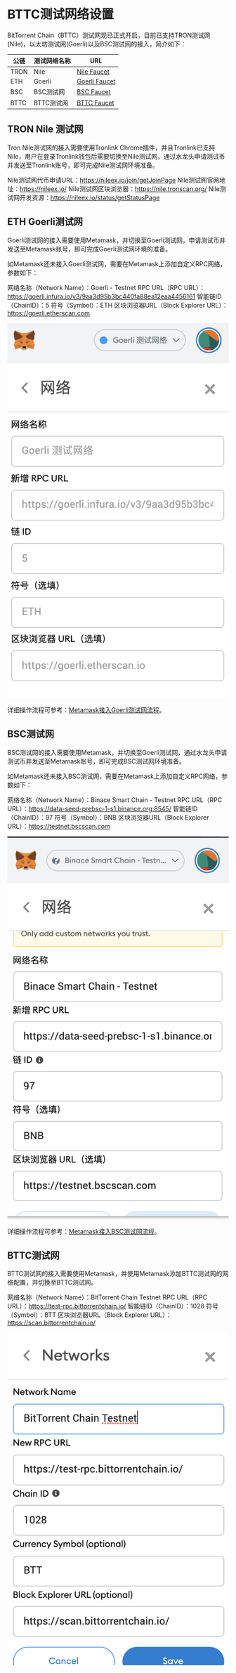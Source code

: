 # BTTC测试网络设置

BitTorrent Chain（BTTC）测试网现已正式开启，目前已支持TRON测试网(Nile)，以太坊测试网(Goerli)以及BSC测试网的接入，简介如下：

| 公链  |  测试网络名称 |  URL |
| ------------ | ------------ | ------------ |
| TRON  | Nile  |  [Nile Faucet](https://nileex.io/join/getJoinPage) |
|  ETH |  Goerli | [Goerli Faucet](https://faucet.goerli.mudit.blog/)  |
|  BSC |  BSC测试网 | [BSC Faucet](https://testnet.binance.org/faucet-smart)  |
|  BTTC | BTTC测试网  | [BTTC Faucet](https://faucet.bittorrentchain.io)  |

## TRON Nile 测试网

Tron Nile测试网的接入需要使用Tronlink Chrome插件，并且Tronlink已支持Nile，用户在登录Tronlink钱包后需要切换至Nile测试网，通过水龙头申请测试币并发送至Tronlink账号，即可完成Nile测试网环境准备。

Nile测试网代币申请URL：https://nileex.io/join/getJoinPage
Nile测试网官网地址：https://nileex.io/
Nile测试网区块浏览器：https://nile.tronscan.org/
Nile测试网开发资源：​​https://nileex.io/status/getStatusPage

## ETH Goerli测试网

Goerli测试网的接入需要使用Metamask，并切换至Goerli测试网，申请测试币并发送至Metamask账号，即可完成Goerli测试网环境的准备。

如Metamask还未接入Goerli测试网，需要在Metamask上添加自定义RPC网络，参数如下：

网络名称（Network Name）：Goerli - Testnet
RPC URL（RPC URL）：https://goerli.infura.io/v3/9aa3d95b3bc440fa88ea12eaa4456161
智能链ID（ChainID）：5
符号（Symbol）：ETH
区块浏览器URL（Block Explorer URL）：https://goerli.etherscan.com

![image](./pics/goerli-rpc.png)

详细操作流程可参考：[Metamask接入Goerli测试网流程](https://mudit.blog/getting-started-goerli-testnet/)。

## BSC测试网

BSC测试网的接入需要使用Metamask，并切换至Goerli测试网，通过水龙头申请测试币并发送至Metamask账号，即可完成BSC测试网环境准备。

如Metamask还未接入BSC测试网，需要在Metamask上添加自定义RPC网络，参数如下：

网络名称（Network Name）：Binace Smart Chain - Testnet
RPC URL（RPC URL）：https://data-seed-prebsc-1-s1.binance.org:8545/
智能链ID（ChainID）：97
符号（Symbol）：BNB
区块浏览器URL（Block Explorer URL）：https://testnet.bscscan.com

![image](./pics/bsc-rpc.png)

详细操作流程可参考：[Metamask接入BSC测试网流程](https://academy.binance.com/en/articles/connecting-metamask-to-binance-smart-chain)。

## BTTC测试网

BTTC测试网的接入需要使用Metamask，并使用Metamask添加BTTC测试网的网络配置，并切换至BTTC测试网。

网络名称（Network Name）：BitTorrent Chain Testnet
RPC URL（RPC URL）：https://test-rpc.bittorrentchain.io/ 
智能链ID（ChainID）：1028
符号（Symbol）：BTT
区块浏览器URL（Block Explorer URL）：https://scan.bittorrentchain.io/

![image](./pics/wallet-rpc.png)

